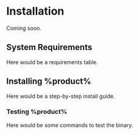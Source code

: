 # Installation

Coming soon.

## System Requirements

Here would be a requirements table.

## Installing %product%

Here would be a step-by-step install guide.

### Testing %product%

Here would be some commands to test the binary.
